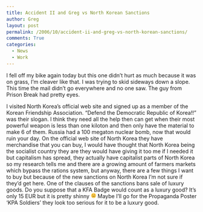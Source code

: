```yaml
---
title: Accident II and Greg vs North Korean Sanctions
author: Greg
layout: post
permalink: /2006/10/accident-ii-and-greg-vs-north-korean-sanctions/
comments: True
categories:
  - News
  - Work
---
```

I fell off my bike again today but this one didn’t hurt as much because it was on grass, I’m cleaver like that. I was trying to skid sideways down a slope. This time the mail didn’t go everywhere and no one saw. The guy from Prison Break had pretty eyes.

I visited North Korea’s official web site and signed up as a member of the Korean Friendship Association. “Defend the Democratic Republic of Korea!!” was their slogan. I think they need all the help then can get when their most powerful weapon is less than one kiloton and then only have the material to make 6 of them. Russia had a 100 megaton nuclear bomb, now that would ruin your day. On the official web site of North Korea they have merchandise that you can buy, I would have thought that North Korea being the socialist country they are they would have giving it too me if I needed it but capitalism has spread, they actually have capitalist parts of North Korea so my research tells me and there are a growing amount of farmers markets which bypass the rations system, but anyway, there are a few things I want to buy but because of the new sanctions on North Korea I’m not sure if they’d get here. One of the clauses of the sanctions bans sale of luxury goods. Do you suppose that a KFA Badge would count as a luxury good? It’s only 15 EUR but it is pretty shinny <img src="/wp-content/smilies/frownie.png" alt=":(" class="wp-smiley" style="height: 1em; max-height: 1em;" /> Maybe I’ll go for the Propaganda Poster &#8216;KPA Soldiers&#8217; they look too serious for it to be a luxury good.